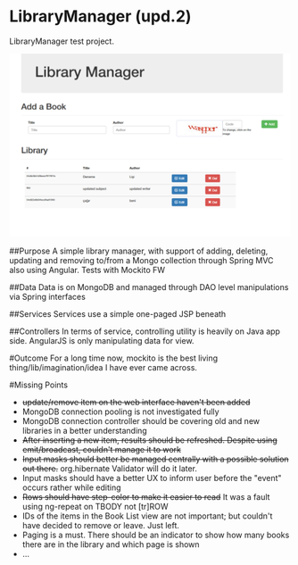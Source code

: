 LibraryManager (upd.2)
==============

LibraryManager test project.


![Screenshot](https://raw.githubusercontent.com/dkavraal/LibraryManager/master/SS_LibMan.PNG)

##Purpose
A simple library manager, with support of adding, deleting, updating and removing to/from a Mongo collection through Spring MVC also using Angular. Tests with Mockito FW

##Data
Data is on MongoDB and managed through DAO level manipulations via Spring interfaces

##Services
Services use a simple one-paged JSP beneath

##Controllers
In terms of service, controlling utility is heavily on Java app side. AngularJS is only manipulating data for view.

#Outcome
For a long time now, mockito is the best living thing/lib/imagination/idea I have ever came across.

#Missing Points
* ~~update/remove item on the web interface haven't been added~~
* MongoDB connection pooling is not investigated fully
* MongoDB connection controller should be covering old and new libraries in a better understanding
* ~~After inserting a new item, results should be refreshed. Despite using emit/broadcast, couldn't manage it to work~~
* ~~Input masks should better be managed centrally with a possible solution out there.~~ org.hibernate Validator will do it later.
* Input masks should have a better UX to inform user before the "event" occurs rather while editing
* ~~Rows should have step-color to make it easier to read~~ It was a fault using ng-repeat on TBODY not [tr]ROW
* IDs of the items in the Book List view are not important; but couldn't have decided to remove or leave. Just left.
* Paging is a must. There should be an indicator to show how many books there are in the library and which page is shown
*  ...
